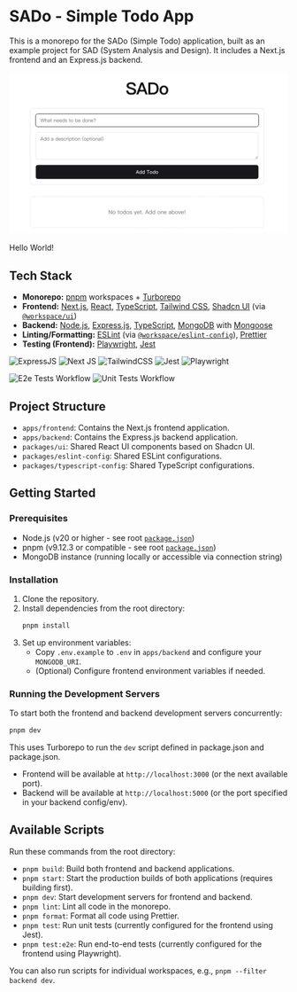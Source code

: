 # SADo - Simple Todo App

This is a monorepo for the SADo (Simple Todo) application, built as an example project for SAD (System Analysis and Design). It includes a Next.js frontend and an Express.js backend.

![Project Cover](./cover.jpeg)

Hello World!

## Tech Stack

*   **Monorepo:** [pnpm](https://pnpm.io/) workspaces + [Turborepo](https://turbo.build/repo)
*   **Frontend:** [Next.js](https://nextjs.org/), [React](https://react.dev/), [TypeScript](https://www.typescriptlang.org/), [Tailwind CSS](https://tailwindcss.com/), [Shadcn UI](https://ui.shadcn.com/) (via [`@workspace/ui`](packages/ui/package.json))
*   **Backend:** [Node.js](https://nodejs.org/), [Express.js](https://expressjs.com/), [TypeScript](https://www.typescriptlang.org/), [MongoDB](https://www.mongodb.com/) with [Mongoose](https://mongoosejs.com/)
*   **Linting/Formatting:** [ESLint](https://eslint.org/) (via [`@workspace/eslint-config`](packages/eslint-config/package.json)), [Prettier](https://prettier.io/)
*   **Testing (Frontend):** [Playwright](https://playwright.dev/), [Jest](https://jestjs.io/)

![ExpressJS](https://img.shields.io/badge/Express%20js-000000?style=for-the-badge&logo=express&logoColor=white) ![Next JS](https://img.shields.io/badge/Next-black?style=for-the-badge&logo=next.js&logoColor=white) ![TailwindCSS](https://img.shields.io/badge/tailwindcss-%2338B2AC.svg?style=for-the-badge&logo=tailwind-css&logoColor=white) ![Jest](https://img.shields.io/badge/Jest-C21325?style=for-the-badge&logo=jest&logoColor=white) ![Playwright](https://img.shields.io/badge/Playwright-45ba4b?style=for-the-badge&logo=Playwright&logoColor=white)

![E2e Tests Workflow](https://github.com/113-2-SAD/SADo/actions/workflows/playwright.yml/badge.svg) ![Unit Tests Workflow](https://github.com/113-2-SAD/SADo/actions/workflows/jest.yml/badge.svg)


## Project Structure

*   `apps/frontend`: Contains the Next.js frontend application.
*   `apps/backend`: Contains the Express.js backend application.
*   `packages/ui`: Shared React UI components based on Shadcn UI.
*   `packages/eslint-config`: Shared ESLint configurations.
*   `packages/typescript-config`: Shared TypeScript configurations.

## Getting Started

### Prerequisites

*   Node.js (v20 or higher - see root [`package.json`](package.json))
*   pnpm (v9.12.3 or compatible - see root [`package.json`](package.json))
*   MongoDB instance (running locally or accessible via connection string)

### Installation

1.  Clone the repository.
2.  Install dependencies from the root directory:
    ```bash
    pnpm install
    ```
3.  Set up environment variables:
    *   Copy `.env.example` to `.env` in `apps/backend` and configure your `MONGODB_URI`.
    *   (Optional) Configure frontend environment variables if needed.

### Running the Development Servers

To start both the frontend and backend development servers concurrently:

```bash
pnpm dev
```

This uses Turborepo to run the `dev` script defined in package.json and package.json.

*   Frontend will be available at `http://localhost:3000` (or the next available port).
*   Backend will be available at `http://localhost:5000` (or the port specified in your backend config/env).

## Available Scripts

Run these commands from the root directory:

*   `pnpm build`: Build both frontend and backend applications.
*   `pnpm start`: Start the production builds of both applications (requires building first).
*   `pnpm dev`: Start development servers for frontend and backend.
*   `pnpm lint`: Lint all code in the monorepo.
*   `pnpm format`: Format all code using Prettier.
*   `pnpm test`: Run unit tests (currently configured for the frontend using Jest).
*   `pnpm test:e2e`: Run end-to-end tests (currently configured for the frontend using Playwright).

You can also run scripts for individual workspaces, e.g., `pnpm --filter backend dev`.
